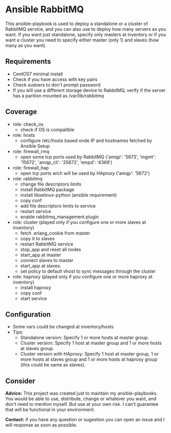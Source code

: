 # Ansible RabbitMQ
This ansible-playbook is used to deploy a standalone or a cluster of RabbitMQ service, and you can also use to deploy how many servers as you want.
If you want just standalone, specify only masters at inventory or if you want a cluster you need to specify either master (only 1) and slaves (how many as you want).

## Requirements
* CentOS7 minimal install
* Check if you have access with key pairs
* Check sudoers to don't prompt password
* If you will use a different storage device to RabbitMQ, verify if the server has a parition mounted as /var/lib/rabbitmq

## Coverage
* role: check\_os 
  * check if OS is compatible
* role: hosts
  * configure /etc/hosts based onde IP and hostnames fetched by Ansible Setup
* role: firewall_rmq
  * open some tcp ports used by RabbitMQ ('amqp': '5673', 'mgmt': '15672', 'amqp_cli': '25672', 'empd': '4369')
* role: firewall_hap
  * open tcp ports wich will be used by HAproxy ('amqp': '5672')
* role: rabbitmq
  * change file descriptors limits
  * install RabbitMQ package
  * install libselinux-python (ansible requirement)
  * copy conf
  * add file descriptors limits to service
  * restart service
  * enable rabbitmq\_management plugin
* role: cluster (played only if you configure one or more slaves at inventory)
  * fetch .erlang\_cookie from master
  * copy it to slaves
  * restart RabbitMQ service
  * stop\_app and reset all nodes
  * start\_app at master
  * connect slaves to master
  * start\_app at slaves.
  * set policy to default vhost to sync messages through the cluster
* role: haproxy (played only if you configure one or more haproxy at inventory)
  * install haproxy
  * copy conf
  * start service
## Configuration
* Some vars could be changed at inventory/hosts
* Tips:
  * Standalone version: Specify 1 or more hosts at master group.
  * Cluster version: Specify 1 host at master group and 1 or more hosts at slaves group.
  * Cluster version with HAproxy: Specify 1 host at master group, 1 or more hosts at slaves group and 1 or more hosts at haproxy group (this could be same as slaves).

## Consider
**Advice:** This project was created just to maintain my ansible-playbooks. You would be able to use, distribute, change or whatever you want, and don't need to mention myself. But use at your own risk. I can't guarantee that will be functional in your environment.

**Contact:** if you have any question or sugestion you can open an issue and I will response as soon as possible.
